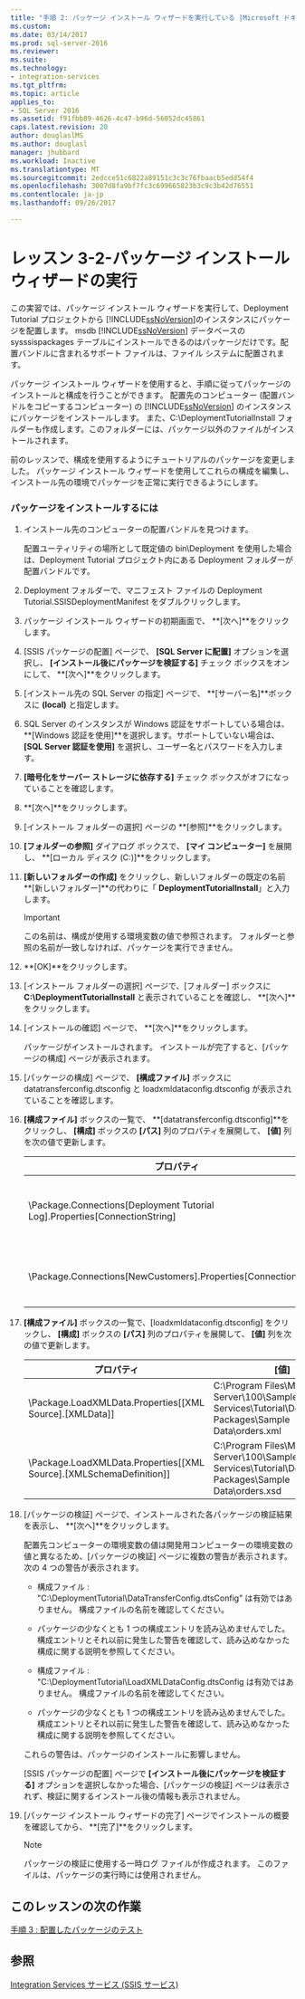 ```yaml
---
title: "手順 2: パッケージ インストール ウィザードを実行している |Microsoft ドキュメント"
ms.custom: 
ms.date: 03/14/2017
ms.prod: sql-server-2016
ms.reviewer: 
ms.suite: 
ms.technology:
- integration-services
ms.tgt_pltfrm: 
ms.topic: article
applies_to:
- SQL Server 2016
ms.assetid: f91fbb89-4626-4c47-b96d-56052dc45861
caps.latest.revision: 20
author: douglaslMS
ms.author: douglasl
manager: jhubbard
ms.workload: Inactive
ms.translationtype: MT
ms.sourcegitcommit: 2edcce51c6822a89151c3c3c76fbaacb5edd54f4
ms.openlocfilehash: 3007d8fa9bf7fc3c699665823b3c9c3b42d76551
ms.contentlocale: ja-jp
ms.lasthandoff: 09/26/2017

---
```

# <a name="lesson-3-2---running-the-package-installation-wizard"></a>レッスン 3-2-パッケージ インストール ウィザードの実行
この実習では、パッケージ インストール ウィザードを実行して、Deployment Tutorial プロジェクトから [!INCLUDE[ssNoVersion](../includes/ssnoversion-md.md)]のインスタンスにパッケージを配置します。 msdb [!INCLUDE[ssNoVersion](../includes/ssnoversion-md.md)] データベースの sysssispackages テーブルにインストールできるのはパッケージだけです。配置バンドルに含まれるサポート ファイルは、ファイル システムに配置されます。  
  
パッケージ インストール ウィザードを使用すると、手順に従ってパッケージのインストールと構成を行うことができます。 配置先のコンピューター (配置バンドルをコピーするコンピューター) の [!INCLUDE[ssNoVersion](../includes/ssnoversion-md.md)] のインスタンスにパッケージをインストールします。 また、C:\DeploymentTutorialInstall フォルダーも作成します。このフォルダーには、パッケージ以外のファイルがインストールされます。  
  
前のレッスンで、構成を使用するようにチュートリアルのパッケージを変更しました。 パッケージ インストール ウィザードを使用してこれらの構成を編集し、インストール先の環境でパッケージを正常に実行できるようにします。  
  
### <a name="to-install-the-packages"></a>パッケージをインストールするには  
  
1.  インストール先のコンピューターの配置バンドルを見つけます。  
  
    配置ユーティリティの場所として既定値の bin\Deployment を使用した場合は、Deployment Tutorial プロジェクト内にある Deployment フォルダーが配置バンドルです。  
  
2.  Deployment フォルダーで、マニフェスト ファイルの Deployment Tutorial.SSISDeploymentManifest をダブルクリックします。  
  
3.  パッケージ インストール ウィザードの初期画面で、 **[次へ]**をクリックします。  
  
4.  [SSIS パッケージの配置] ページで、 **[SQL Server に配置]** オプションを選択し、 **[インストール後にパッケージを検証する]** チェック ボックスをオンにして、 **[次へ]**をクリックします。  
  
5.  [インストール先の SQL Server の指定] ページで、 **[サーバー名]**ボックスに **(local)** と指定します。  
  
6.  SQL Server のインスタンスが Windows 認証をサポートしている場合は、 **[Windows 認証を使用]**を選択します。サポートしていない場合は、 **[SQL Server 認証を使用]** を選択し、ユーザー名とパスワードを入力します。  
  
7.  **[暗号化をサーバー ストレージに依存する]** チェック ボックスがオフになっていることを確認します。  
  
8.  **[次へ]**をクリックします。  
  
9. [インストール フォルダーの選択] ページの **[参照]**をクリックします。  
  
10. **[フォルダーの参照]** ダイアログ ボックスで、 **[マイ コンピューター]** を展開し、 **[ローカル ディスク (C:)]**をクリックします。  
  
11. **[新しいフォルダーの作成]** をクリックし、新しいフォルダーの既定の名前 **[新しいフォルダー]**の代わりに「 **DeploymentTutorialInstall**」と入力します。  
  
    > [!IMPORTANT]  
    > この名前は、構成が使用する環境変数の値で参照されます。 フォルダーと参照の名前が一致しなければ、パッケージを実行できません。  
  
12. **[OK]**をクリックします。  
  
13. [インストール フォルダーの選択] ページで、[フォルダー] ボックスに **C:\DeploymentTutorialInstall** と表示されていることを確認し、 **[次へ]**をクリックします。  
  
14. [インストールの確認] ページで、 **[次へ]**をクリックします。  
  
    パッケージがインストールされます。 インストールが完了すると、[パッケージの構成] ページが表示されます。  
  
15. [パッケージの構成] ページで、 **[構成ファイル]** ボックスに datatransferconfig.dtsconfig と loadxmldataconfig.dtsconfig が表示されていることを確認します。  
  
16. **[構成ファイル]** ボックスの一覧で、 **[datatransferconfig.dtsconfig]**をクリックし、 **[構成]** ボックスの **[パス]** 列のプロパティを展開して、 **[値]** 列を次の値で更新します。  
  
    |プロパティ|[値]|更新後の値|  
    |------------|---------|-----------------|  
    |\Package.Connections[Deployment Tutorial Log].Properties[ConnectionString]|C:\Program Files\Microsoft SQL Server\100\Samples\Integration Services\Tutorial\Deploying Packages\Completed Packages\Deployment Tutorial Log|C:\DeploymentTutorialInstall\Deployment Tutorial Log|  
    |\Package.Connections[NewCustomers].Properties[ConnectionString]|C:\Program Files\Microsoft SQL Server\100\Samples\Integration Services\Tutorial\Deploying Packages\Sample Data\NewCustomers.txt|C:\DeploymentTutorialInstall\NewCustomers.txt|  
  
17. **[構成ファイル]** ボックスの一覧で、[loadxmldataconfig.dtsconfig] をクリックし、 **[構成]** ボックスの **[パス]** 列のプロパティを展開して、 **[値]** 列を次の値で更新します。  
  
    |プロパティ|[値]|更新後の値|  
    |------------|---------|-----------------|  
    |\Package.LoadXMLData.Properties[[XML Source].[XMLData]]|C:\Program Files\Microsoft SQL Server\100\Samples\Integration Services\Tutorial\Deploying Packages\Sample Data\orders.xml|C:\DeploymentTutorialInstall\orders.xml|  
    |\Package.LoadXMLData.Properties[[XML Source].[XMLSchemaDefinition]]|C:\Program Files\Microsoft SQL Server\100\Samples\Integration Services\Tutorial\Deploying Packages\Sample Data\orders.xsd|C:\DeploymentTutorialInstall\orders.xsd|  
  
18. [パッケージの検証] ページで、インストールされた各パッケージの検証結果を表示し、 **[次へ]**をクリックします。  
  
    配置先コンピューターの環境変数の値は開発用コンピューターの環境変数の値と異なるため、[パッケージの検証] ページに複数の警告が表示されます。 次の 4 つの警告が表示されます。  
  
    -   構成ファイル : "C:\DeploymentTutorial\DataTransferConfig.dtsConfig" は有効ではありません。 構成ファイルの名前を確認してください。  
  
    -   パッケージの少なくとも 1 つの構成エントリを読み込めませんでした。 構成エントリとそれ以前に発生した警告を確認して、読み込めなかった構成に関する説明を参照してください。  
  
    -   構成ファイル : "C:\DeploymentTutorial\LoadXMLDataConfig.dtsConfig は有効ではありません。 構成ファイルの名前を確認してください。  
  
    -   パッケージの少なくとも 1 つの構成エントリを読み込めませんでした。 構成エントリとそれ以前に発生した警告を確認して、読み込めなかった構成に関する説明を参照してください。  
  
    これらの警告は、パッケージのインストールに影響しません。  
  
    [SSIS パッケージの配置] ページで **[インストール後にパッケージを検証する]** オプションを選択しなかった場合、[パッケージの検証] ページは表示されず、検証に関するインストール後の情報も表示されません。  
  
19. [パッケージ インストール ウィザードの完了] ページでインストールの概要を確認してから、 **[完了]**をクリックします。  
  
    > [!NOTE]  
    > パッケージの検証に使用する一時ログ ファイルが作成されます。 このファイルは、パッケージの実行時には使用されません。  
  
## <a name="next-task-in-lesson"></a>このレッスンの次の作業  
[手順 3 : 配置したパッケージのテスト](../integration-services/lesson-3-3-testing-the-deployed-packages.md)  
  
## <a name="see-also"></a>参照  
[Integration Services サービス (SSIS サービス)](../integration-services/service/integration-services-service-ssis-service.md)  

